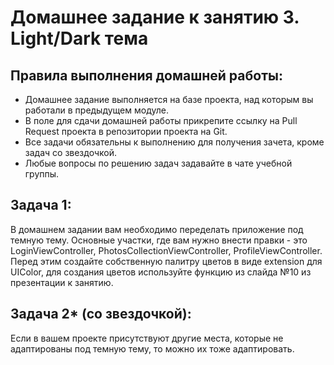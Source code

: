 # Домашнее задание к занятию 3. Light/Dark тема

## Правила выполнения домашней работы:

* Домашнее задание выполняется на базе проекта, над которым вы работали в предыдущем модуле. 
* В поле для сдачи домашней работы прикрепите ссылку на Pull Request проекта в репозитории проекта на Git.
* Все задачи обязательны к выполнению для получения зачета, кроме задач со звездочкой.
* Любые вопросы по решению задач задавайте в чате учебной группы.

## Задача 1:

В домашнем задании вам необходимо переделать приложение под темную тему. Основные участки, где вам нужно внести правки - это LoginViewController, PhotosCollectionViewController, ProfileViewController. Перед этим создайте собственную палитру цветов в виде extension для UIColor, для создания цветов используйте функцию из слайда №10 из презентации к занятию.

## Задача 2* (со звездочкой):

Если в вашем проекте присутствуют другие места, которые не адаптированы под темную тему, то можно их тоже адаптировать.
